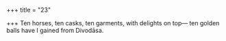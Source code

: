 +++
title = "23"

+++
Ten horses, ten casks, ten garments, with delights on top—
ten golden balls have I gained from Divodāsa.